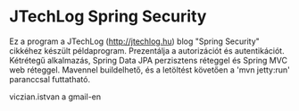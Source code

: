 ﻿JTechLog Spring Security
========================

Ez a program a JTechLog (<http://jtechlog.hu>) blog "Spring Security" cikkéhez készült példaprogram.
Prezentálja a autorizációt és autentikációt. Kétrétegű alkalmazás, Spring Data JPA perzisztens réteggel és Spring MVC
web réteggel. Mavennel buildelhető, és a letöltést követően a 'mvn jetty:run' paranccsal futtatható.

viczian.istvan a gmail-en